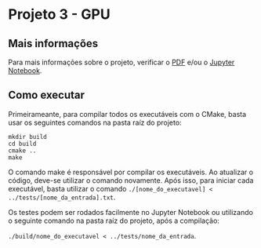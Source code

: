 # Projeto 3 - GPU

## Mais informações

Para mais informações sobre o projeto, verificar o [PDF](https://github.com/filipefborba/supercomp/blob/master/projeto-03/Filipe%20Borba%20-%20Projeto%203.pdf) e/ou o [Jupyter Notebook](https://github.com/filipefborba/supercomp/blob/master/projeto-03/Filipe%20Borba%20-%20Projeto%203.ipynb).

## Como executar

Primeirameante, para compilar todos os executáveis com o CMake, basta usar os seguintes comandos na pasta raíz do projeto:  
```
mkdir build
cd build
cmake ..
make 
```
O comando make é responsável por compilar os executáveis. Ao atualizar o código, deve-se utilizar o comando novamente. Após isso, para iniciar cada executável, basta utilizar o comando ```./[nome_do_executavel] < ../tests/[nome_da_entrada].txt```.


Os testes podem ser rodados facilmente no Jupyter Notebook ou utilizando o seguinte comando na pasta raíz do projeto, após a compilação:

```./build/nome_do_executavel < ../tests/nome_da_entrada```.
